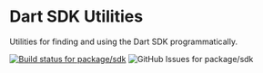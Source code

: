 # Dart SDK Utilities

Utilities for finding and using the Dart SDK programmatically.

<!-- #region(BADGES) -->
[![Build status for package/sdk](https://github.com/matanlurey/pub.lurey.dev/actions/workflows/package_sdk.yaml/badge.svg)](https://github.com/matanlurey/pub.lurey.dev/actions/workflows/package_sdk.yaml)
![GitHub Issues for package/sdk](https://img.shields.io/github/issues/matanlurey/pub.lurey.dev/pkg-sdk?label=issues)

<!-- #endregion -->
